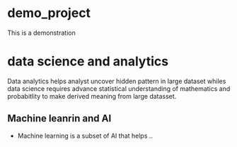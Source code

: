 # demo_project
This is a demonstration
# data science and analytics
Data analytics helps analyst uncover hidden pattern in large dataset whiles data science requires advance statistical understanding of mathematics and probabitlity to make derived meaning from large datasset. 

## Machine leanrin and AI 
- Machine learning  is a subset of AI that helps ..